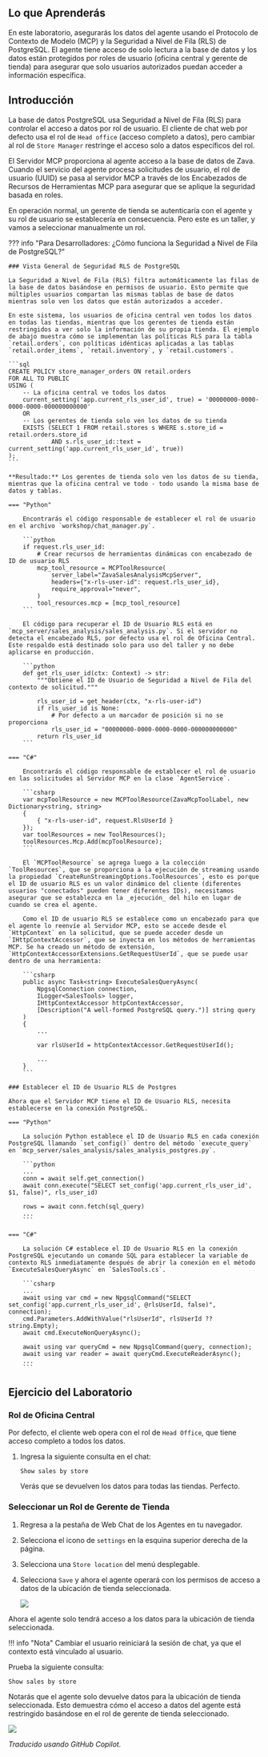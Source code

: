 ## Lo que Aprenderás

En este laboratorio, asegurarás los datos del agente usando el Protocolo de Contexto de Modelo (MCP) y la Seguridad a Nivel de Fila (RLS) de PostgreSQL. El agente tiene acceso de solo lectura a la base de datos y los datos están protegidos por roles de usuario (oficina central y gerente de tienda) para asegurar que solo usuarios autorizados puedan acceder a información específica.

## Introducción

La base de datos PostgreSQL usa Seguridad a Nivel de Fila (RLS) para controlar el acceso a datos por rol de usuario. El cliente de chat web por defecto usa el rol de `Head office` (acceso completo a datos), pero cambiar al rol de `Store Manager` restringe el acceso solo a datos específicos del rol.

El Servidor MCP proporciona al agente acceso a la base de datos de Zava. Cuando el servicio del agente procesa solicitudes de usuario, el rol de usuario (UUID) se pasa al servidor MCP a través de los Encabezados de Recursos de Herramientas MCP para asegurar que se aplique la seguridad basada en roles.

En operación normal, un gerente de tienda se autenticaría con el agente y su rol de usuario se establecería en consecuencia. Pero este es un taller, y vamos a seleccionar manualmente un rol.

??? info "Para Desarrolladores: ¿Cómo funciona la Seguridad a Nivel de Fila de PostgreSQL?"

    ### Vista General de Seguridad RLS de PostgreSQL

    La Seguridad a Nivel de Fila (RLS) filtra automáticamente las filas de la base de datos basándose en permisos de usuario. Esto permite que múltiples usuarios compartan las mismas tablas de base de datos mientras solo ven los datos que están autorizados a acceder.
    
    En este sistema, los usuarios de oficina central ven todos los datos en todas las tiendas, mientras que los gerentes de tienda están restringidos a ver solo la información de su propia tienda. El ejemplo de abajo muestra cómo se implementan las políticas RLS para la tabla `retail.orders`, con políticas idénticas aplicadas a las tablas `retail.order_items`, `retail.inventory`, y `retail.customers`.

    ```sql
    CREATE POLICY store_manager_orders ON retail.orders
    FOR ALL TO PUBLIC
    USING (
        -- La oficina central ve todos los datos
        current_setting('app.current_rls_user_id', true) = '00000000-0000-0000-0000-000000000000'
        OR
        -- Los gerentes de tienda solo ven los datos de su tienda
        EXISTS (SELECT 1 FROM retail.stores s WHERE s.store_id = retail.orders.store_id 
                AND s.rls_user_id::text = current_setting('app.current_rls_user_id', true))
    );
    ```

    **Resultado:** Los gerentes de tienda solo ven los datos de su tienda, mientras que la oficina central ve todo - todo usando la misma base de datos y tablas.

    === "Python"

        Encontrarás el código responsable de establecer el rol de usuario en el archivo `workshop/chat_manager.py`.

        ```python
        if request.rls_user_id:
            # Crear recursos de herramientas dinámicas con encabezado de ID de usuario RLS
            mcp_tool_resource = MCPToolResource(
                server_label="ZavaSalesAnalysisMcpServer",
                headers={"x-rls-user-id": request.rls_user_id},
                require_approval="never",
            )
            tool_resources.mcp = [mcp_tool_resource]
        ```

        El código para recuperar el ID de Usuario RLS está en `mcp_server/sales_analysis/sales_analysis.py`. Si el servidor no detecta el encabezado RLS, por defecto usa el rol de Oficina Central. Este respaldo está destinado solo para uso del taller y no debe aplicarse en producción.

        ```python
        def get_rls_user_id(ctx: Context) -> str:
            """Obtiene el ID de Usuario de Seguridad a Nivel de Fila del contexto de solicitud."""

            rls_user_id = get_header(ctx, "x-rls-user-id")
            if rls_user_id is None:
                # Por defecto a un marcador de posición si no se proporciona
                rls_user_id = "00000000-0000-0000-0000-000000000000"
            return rls_user_id
        ```

    === "C#"

        Encontrarás el código responsable de establecer el rol de usuario en las solicitudes al Servidor MCP en la clase `AgentService`.

        ```csharp
        var mcpToolResource = new MCPToolResource(ZavaMcpToolLabel, new Dictionary<string, string>
        {
            { "x-rls-user-id", request.RlsUserId }
        });
        var toolResources = new ToolResources();
        toolResources.Mcp.Add(mcpToolResource);
        ```

        El `MCPToolResource` se agrega luego a la colección `ToolResources`, que se proporciona a la ejecución de streaming usando la propiedad `CreateRunStreamingOptions.ToolResources`, esto es porque el ID de usuario RLS es un valor dinámico del cliente (diferentes usuarios "conectados" pueden tener diferentes IDs), necesitamos asegurar que se establezca en la _ejecución_ del hilo en lugar de cuando se crea el agente.

        Como el ID de usuario RLS se establece como un encabezado para que el agente lo reenvíe al Servidor MCP, esto se accede desde el `HttpContext` en la solicitud, que se puede acceder desde un `IHttpContextAccessor`, que se inyecta en los métodos de herramientas MCP. Se ha creado un método de extensión, `HttpContextAccessorExtensions.GetRequestUserId`, que se puede usar dentro de una herramienta:

        ```csharp
        public async Task<string> ExecuteSalesQueryAsync(
            NpgsqlConnection connection,
            ILogger<SalesTools> logger,
            IHttpContextAccessor httpContextAccessor,
            [Description("A well-formed PostgreSQL query.")] string query
        )
        {
            ...

            var rlsUserId = httpContextAccessor.GetRequestUserId();

            ...
        }
        ```

    ### Establecer el ID de Usuario RLS de Postgres

    Ahora que el Servidor MCP tiene el ID de Usuario RLS, necesita establecerse en la conexión PostgreSQL.

    === "Python"

        La solución Python establece el ID de Usuario RLS en cada conexión PostgreSQL llamando `set_config()` dentro del método `execute_query` en `mcp_server/sales_analysis/sales_analysis_postgres.py`.

        ```python
        ...
        conn = await self.get_connection()
        await conn.execute("SELECT set_config('app.current_rls_user_id', $1, false)", rls_user_id)

        rows = await conn.fetch(sql_query)
        ...
        ```

    === "C#"

        La solución C# establece el ID de Usuario RLS en la conexión PostgreSQL ejecutando un comando SQL para establecer la variable de contexto RLS inmediatamente después de abrir la conexión en el método `ExecuteSalesQueryAsync` en `SalesTools.cs`.

        ```csharp
        ...
        await using var cmd = new NpgsqlCommand("SELECT set_config('app.current_rls_user_id', @rlsUserId, false)", connection);
        cmd.Parameters.AddWithValue("rlsUserId", rlsUserId ?? string.Empty);
        await cmd.ExecuteNonQueryAsync();

        await using var queryCmd = new NpgsqlCommand(query, connection);
        await using var reader = await queryCmd.ExecuteReaderAsync();
        ...
        ```

## Ejercicio del Laboratorio

### Rol de Oficina Central

Por defecto, el cliente web opera con el rol de `Head Office`, que tiene acceso completo a todos los datos.

1. Ingresa la siguiente consulta en el chat:

   ```text
   Show sales by store
   ```

   Verás que se devuelven los datos para todas las tiendas. Perfecto.

### Seleccionar un Rol de Gerente de Tienda

1. Regresa a la pestaña de Web Chat de los Agentes en tu navegador.
2. Selecciona el icono de `settings` en la esquina superior derecha de la página.
3. Selecciona una `Store location` del menú desplegable.
4. Selecciona `Save` y ahora el agente operará con los permisos de acceso a datos de la ubicación de tienda seleccionada.

   ![](../media/select_store_manager_role.png)

Ahora el agente solo tendrá acceso a los datos para la ubicación de tienda seleccionada.

!!! info "Nota"
    Cambiar el usuario reiniciará la sesión de chat, ya que el contexto está vinculado al usuario.

Prueba la siguiente consulta:

```text
Show sales by store
```

Notarás que el agente solo devuelve datos para la ubicación de tienda seleccionada. Esto demuestra cómo el acceso a datos del agente está restringido basándose en el rol de gerente de tienda seleccionado.

![](../media/select_seattle_store_role.png)

*Traducido usando GitHub Copilot.*
